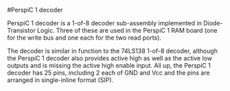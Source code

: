 #PerspiC 1 decoder

PerspiC 1 decoder is a 1-of-8 decoder sub-assembly implemented in Diode-Transistor Logic. Three of these are used in the PerspiC 1 RAM board (one for the write bus and one each for the two read ports).

The decoder is similar in function to the 74LS138 1-of-8 decoder, although the PerspiC 1 decoder also provides active high as well as the active low outputs and is missing the active high enable input. All up, the PerspiC 1 decoder has 25 pins, including 2 each of GND and Vcc and the pins are arranged in single-inline format (SIP).
